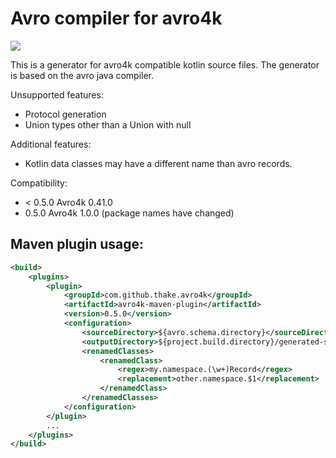 # Avro compiler for avro4k
[<img src="https://img.shields.io/maven-central/v/com.github.thake.avro4k/avro4k-maven-plugin.svg?label=latest%20release"/>](https://search.maven.org/search?q=g:com.github.thake.avro4k)

This is a generator for avro4k compatible kotlin source files. The generator is based on 
the avro java compiler.

Unsupported features:
- Protocol generation
- Union types other than a Union with null

Additional features:
- Kotlin data classes may have a different name than avro records.

Compatibility:
- < 0.5.0 Avro4k 0.41.0
- 0.5.0 Avro4k 1.0.0 (package names have changed)

## Maven plugin usage:
```xml
<build>
    <plugins>
        <plugin>
            <groupId>com.github.thake.avro4k</groupId>
            <artifactId>avro4k-maven-plugin</artifactId>
            <version>0.5.0</version>
            <configuration>
                <sourceDirectory>${avro.schema.directory}</sourceDirectory>
                <outputDirectory>${project.build.directory}/generated-sources</outputDirectory>
                <renamedClasses>
                    <renamedClass>
                        <regex>my.namespace.(\w+)Record</regex>
                        <replacement>other.namespace.$1</replacement>
                    </renamedClass>
                </renamedClasses>
            </configuration>            				        
        </plugin>
        ...
    </plugins>
</build>
```